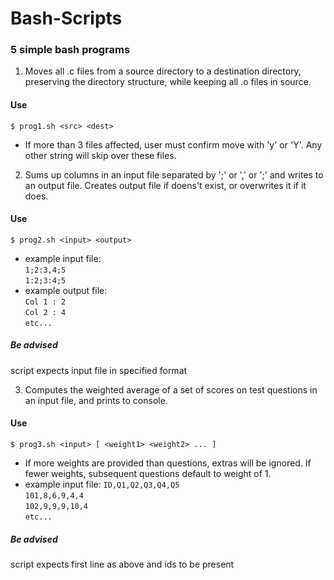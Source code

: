 # Bash-Scripts
### 5 simple bash programs

1. Moves all .c files from a source directory to a destination directory, preserving the directory structure, while keeping all .o files in source. 
#### Use
`$ prog1.sh <src> <dest>`
- If more than 3 files affected, user must confirm move with 'y' or 'Y'. Any other string will skip over these files. 

2. Sums up columns in an input file separated by ';' or ',' or ';' and writes to an output file. Creates output file if doens't exist, or overwrites it if it does.
#### Use
`$ prog2.sh <input> <output>`
- example input file: <br>
`1;2:3,4;5` <br>
`1:2;3:4;5`
- example output file: <br>
`Col 1 : 2` <br>
`Col 2 : 4` <br>
`etc...`
##### Be advised 
script expects input file in specified format

3. Computes the weighted average of a set of scores on test questions in an input file, and prints to console.
#### Use
`$ prog3.sh <input> [ <weight1> <weight2> ... ]`
- If more weights are provided than questions, extras will be ignored. If fewer weights, subsequent questions default to weight of 1.
- example input file:
`ID,Q1,Q2,Q3,Q4,Q5` <br>
`101,8,6,9,4,4` <br>
`102,9,9,9,10,4` <br>
`etc...`
##### Be advised 
script expects first line as above and ids to be present
